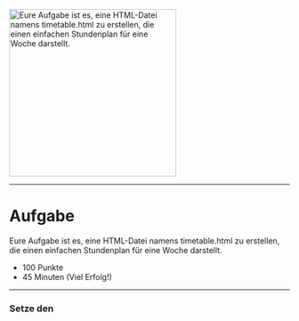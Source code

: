 <img src="https://m.media-amazon.com/images/I/61LzKmY1K7L._SY466_.jpg" alt="Eure Aufgabe ist es, eine HTML-Datei namens timetable.html zu erstellen, die einen einfachen Stundenplan für eine Woche darstellt." width="300"/>

---
# Aufgabe
Eure Aufgabe ist es, eine HTML-Datei namens timetable.html zu erstellen, die einen einfachen Stundenplan für eine Woche darstellt.
* 100 Punkte
* 45 Minuten (Viel Erfolg!)

---
### Setze den <title> Tag auf 'Timetable' (10 Punkte)
#### Set the title tag to 'Timetable'

###### Hilfe
* [Spickzettel](https://www.w3schools.com/tags/tag_title.asp) 


---
### HTML-Datei namens timetable.html mit HTML-Tabelle erstellen (10 Punkte)
#### HTML file must contain a table tag

###### Hilfe
* [Spickzettel](https://www.w3schools.com/tags/tag_table.asp) 


---
### Tabelle mit Tabellenüberschrift 'Weekly Timetable' erstellen (15 Punkte)
#### Include a table caption titled 'Weekly Timetable'

###### Hilfe
* [Spickzettel](https://www.w3schools.com/tags/tag_caption.asp) 


---
### Setze die ID der Tabelle auf 'weekly-timetable' (10 Punkte)
#### Set the table ID to 'weekly-timetable'

###### Hilfe
* [Spickzettel](https://www.w3schools.com/html/html_id.asp) 


---
### Erstelle eine Zeile für die Wochentage (15 Punkte)
#### Create a row for the weekdays

###### Hilfe
* [Spickzettel](https://www.w3schools.com/tags/tag_tr.asp) 


---
### Erstelle mind. 10 Zellen für die Stunden und Fächer  (20 Punkte)
#### Create at least 10 cells for hours and subjects

###### Hilfe
* [Spickzettel](https://www.w3schools.com/tags/tag_td.asp) 


---
### Füge Tage zur Wochenüberschrift hinzu (Monday, Tuesday, Wednesday, Thursday, Friday) (20 Punkte)
#### Add days to the weekly header

###### Hilfe
* [Spickzettel](https://www.w3schools.com/tags/tag_th.asp) 


---
